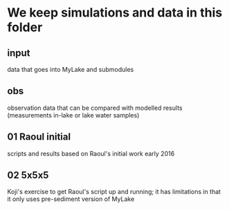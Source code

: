 # We keep simulations and data in this folder

## input

data that goes into MyLake and submodules

## obs

observation data that can be compared with modelled results (measurements in-lake or lake water samples)

## 01 Raoul initial

scripts and results based on Raoul's initial work early 2016

## 02 5x5x5

Koji's exercise to get Raoul's script up and running; it has limitations in that it only uses pre-sediment version of MyLake



